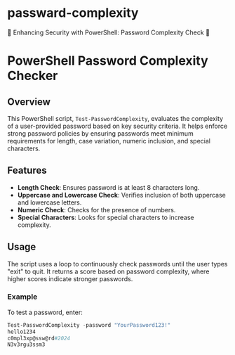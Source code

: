 # passward-complexity
🔐 Enhancing Security with PowerShell: Password Complexity Check 🔐 
# PowerShell Password Complexity Checker

## Overview
This PowerShell script, `Test-PasswordComplexity`, evaluates the complexity of a user-provided password based on key security criteria. It helps enforce strong password policies by ensuring passwords meet minimum requirements for length, case variation, numeric inclusion, and special characters.

## Features
- **Length Check**: Ensures password is at least 8 characters long.
- **Uppercase and Lowercase Check**: Verifies inclusion of both uppercase and lowercase letters.
- **Numeric Check**: Checks for the presence of numbers.
- **Special Characters**: Looks for special characters to increase complexity.

## Usage
The script uses a loop to continuously check passwords until the user types "exit" to quit. It returns a score based on password complexity, where higher scores indicate stronger passwords.

### Example
To test a password, enter:
```powershell
Test-PasswordComplexity -password "YourPassword123!"
hello1234
c0mpl3xp@ssw@rd#2024
N3v3rgu3ssm3

